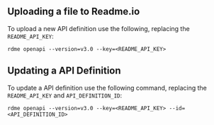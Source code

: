## Uploading a file to Readme.io

To upload a new API definition use the following, replacing the `README_API_KEY`:

```
rdme openapi --version=v3.0 --key=<README_API_KEY>
```

## Updating a API Definition

To update a API definition use the following command, replacing the `README_API_KEY` and `API_DEFINITION_ID`:

```
rdme openapi --version=v3.0 --key=<README_API_KEY> --id=<API_DEFINITION_ID>
```
